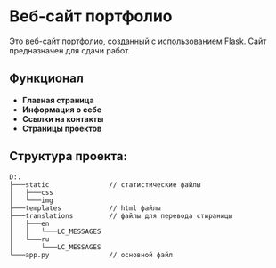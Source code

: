 # Веб-сайт портфолио

Это веб-сайт портфолио, созданный с использованием Flask. Сайт предназначен для сдачи работ.

## Функционал

- **Главная страница**
- **Информация о себе**
- **Ссылки на контакты**
- **Страницы проектов**

## Структура проекта:
```
D:.
├───static               // статистические файлы
│   ├───css
│   └───img
├───templates            // html файлы
├───translations         // файлы для перевода стираницы
│   ├───en
│   │   └───LC_MESSAGES
│   └───ru
│       └───LC_MESSAGES
└───app.py               // основной файл
```

